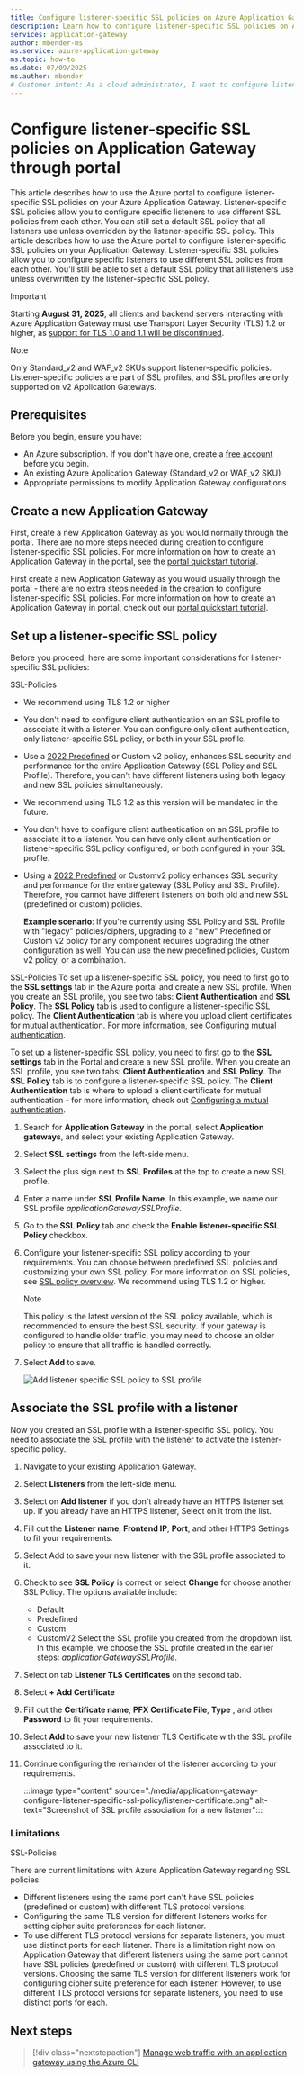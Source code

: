 ```yaml
---
title: Configure listener-specific SSL policies on Azure Application Gateway through portal
description: Learn how to configure listener-specific SSL policies on Application Gateway through portal 
services: application-gateway
author: mbender-ms
ms.service: azure-application-gateway
ms.topic: how-to
ms.date: 07/09/2025
ms.author: mbender
# Customer intent: As a cloud administrator, I want to configure listener-specific SSL policies on my Application Gateway, so that I can enhance security and performance by applying different SSL settings for each listener based on my application requirements.
---
```


# Configure listener-specific SSL policies on Application Gateway through portal

This article describes how to use the Azure portal to configure listener-specific SSL policies on your Azure Application Gateway. Listener-specific SSL policies allow you to configure specific listeners to use different SSL policies from each other. You can still set a default SSL policy that all listeners use unless overridden by the listener-specific SSL policy. 
This article describes how to use the Azure portal to configure listener-specific SSL policies on your Application Gateway. Listener-specific SSL policies allow you to configure specific listeners to use different SSL policies from each other. You'll still be able to set a default SSL policy that all listeners use unless overwritten by the listener-specific SSL policy. 

> [!IMPORTANT]
> Starting **August 31, 2025**, all clients and backend servers interacting with Azure Application Gateway must use Transport Layer Security (TLS) 1.2 or higher, as [support for TLS 1.0 and 1.1 will be discontinued](https://azure.microsoft.com/updates/azure-application-gateway-support-for-tls-10-and-tls-11-will-end-by-31-august-2025).

> [!NOTE]
> Only Standard_v2 and WAF_v2 SKUs support listener-specific policies. Listener-specific policies are part of SSL profiles, and SSL profiles are only supported on v2 Application Gateways. 



## Prerequisites

Before you begin, ensure you have:

- An Azure subscription. If you don't have one, create a [free account](https://azure.microsoft.com/free/?WT.mc_id=A261C142F) before you begin.
- An existing Azure Application Gateway (Standard_v2 or WAF_v2 SKU)
- Appropriate permissions to modify Application Gateway configurations

## Create a new Application Gateway

First, create a new Application Gateway as you would normally through the portal. There are no more steps needed during creation to configure listener-specific SSL policies. For more information on how to create an Application Gateway in the portal, see the [portal quickstart tutorial](./quick-create-portal.md).

First create a new Application Gateway as you would usually through the portal - there are no extra steps needed in the creation to configure listener-specific SSL policies. For more information on how to create an Application Gateway in portal, check out our [portal quickstart tutorial](./quick-create-portal.md).

## Set up a listener-specific SSL policy

Before you proceed, here are some important considerations for listener-specific SSL policies:

SSL-Policies
- We recommend using TLS 1.2 or higher
- You don't need to configure client authentication on an SSL profile to associate it with a listener. You can configure only client authentication, only listener-specific SSL policy, or both in your SSL profile.
- Use a [2022 Predefined](./application-gateway-ssl-policy-overview.md#predefined-tls-policy) or Custom v2 policy, enhances SSL security and performance for the entire Application Gateway (SSL Policy and SSL Profile). Therefore, you can't have different listeners using both legacy and new SSL policies simultaneously.

- We recommend using TLS 1.2 as this version will be mandated in the future.
- You don't have to configure client authentication on an SSL profile to associate it to a listener. You can have only client authentication or listener-specific SSL policy configured, or both configured in your SSL profile.
- Using a [2022 Predefined](./application-gateway-ssl-policy-overview.md#predefined-tls-policy) or Customv2 policy enhances SSL security and performance for the entire gateway (SSL Policy and SSL Profile). Therefore, you cannot have different listeners on both old and new SSL (predefined or custom) policies.
  
  **Example scenario**: If you're currently using SSL Policy and SSL Profile with "legacy" policies/ciphers, upgrading to a "new" Predefined or Custom v2 policy for any component requires upgrading the other configuration as well. You can use the new predefined policies, Custom v2 policy, or a combination.

SSL-Policies
To set up a listener-specific SSL policy, you need to first go to the **SSL settings** tab in the Azure portal and create a new SSL profile. When you create an SSL profile, you see two tabs: **Client Authentication** and **SSL Policy**. The **SSL Policy** tab is used to configure a listener-specific SSL policy. The **Client Authentication** tab is where you upload client certificates for mutual authentication. For more information, see [Configuring mutual authentication](./mutual-authentication-portal.md).

To set up a listener-specific SSL policy, you need to first go to the **SSL settings** tab in the Portal and create a new SSL profile. When you create an SSL profile, you see two tabs: **Client Authentication** and **SSL Policy**. The **SSL Policy** tab is to configure a listener-specific SSL policy. The **Client Authentication** tab is where to upload a client certificate for mutual authentication - for more information, check out [Configuring a mutual authentication](./mutual-authentication-portal.md).

1. Search for **Application Gateway** in the portal, select **Application gateways**, and select your existing Application Gateway.

2. Select **SSL settings** from the left-side menu.

3. Select the plus sign next to **SSL Profiles** at the top to create a new SSL profile.

4. Enter a name under **SSL Profile Name**. In this example, we name our SSL profile *applicationGatewaySSLProfile*. 

5. Go to the **SSL Policy** tab and check the **Enable listener-specific SSL Policy** checkbox. 

6. Configure your listener-specific SSL policy according to your requirements. You can choose between predefined SSL policies and customizing your own SSL policy. For more information on SSL policies, see [SSL policy overview](./application-gateway-ssl-policy-overview.md). We recommend using TLS 1.2 or higher.

   > [!NOTE]
   > This policy is the latest version of the SSL policy available, which is recommended to ensure the best SSL security. If your gateway is configured to handle older traffic, you may need to choose an older policy to ensure that all traffic is handled correctly.

7. Select **Add** to save.

    ![Add listener specific SSL policy to SSL profile](./media/application-gateway-configure-listener-specific-ssl-policy/listener-specific-ssl-policy-ssl-profile.png)
    
## Associate the SSL profile with a listener

Now you created an SSL profile with a listener-specific SSL policy. You need to associate the SSL profile with the listener to activate the listener-specific policy. 

1. Navigate to your existing Application Gateway.

2. Select **Listeners** from the left-side menu. 

3. Select on **Add listener** if you don't already have an HTTPS listener set up. If you already have an HTTPS listener, Select on it from the list.

4. Fill out the **Listener name**, **Frontend IP**, **Port**, and other HTTPS Settings to fit your requirements.

5. Select Add to save your new listener with the SSL profile associated to it.

6.  Check to see **SSL Policy** is correct or select **Change** for choose another SSL Policy. The options available include:
    - Default
    - Predefined
    - Custom
    - CustomV2
Select the SSL profile you created from the dropdown list. In this example, we choose the SSL profile created in the earlier steps: *applicationGatewaySSLProfile*. 

7. Select on tab **Listener TLS Certificates** on the second tab. 

8. Select **+ Add Certificate**

9. Fill out the **Certificate name**, **PFX Certificate File**, **Type** , and other **Password** to fit your requirements.

10. Select **Add** to save your new listener TLS Certificate with the SSL profile associated to it.

11. Continue configuring the remainder of the listener according to your requirements. 

    :::image type="content" source="./media/application-gateway-configure-listener-specific-ssl-policy/listener-certificate.png" alt-text="Screenshot of SSL profile association for a new listener":::   

### Limitations
SSL-Policies

There are current limitations with Azure Application Gateway regarding SSL policies:

- Different listeners using the same port can't have SSL policies (predefined or custom) with different TLS protocol versions. 
- Configuring the same TLS version for different listeners works for setting cipher suite preferences for each listener. 
- To use different TLS protocol versions for separate listeners, you must use distinct ports for each listener.
There is a limitation right now on Application Gateway that different listeners using the same port cannot have SSL policies (predefined or custom) with different TLS protocol versions. Choosing the same TLS version for different listeners work for configuring cipher suite preference for each listener. However, to use different TLS protocol versions for separate listeners, you need to use distinct ports for each.

## Next steps

> [!div class="nextstepaction"]
> [Manage web traffic with an application gateway using the Azure CLI](./tutorial-manage-web-traffic-cli.md)
